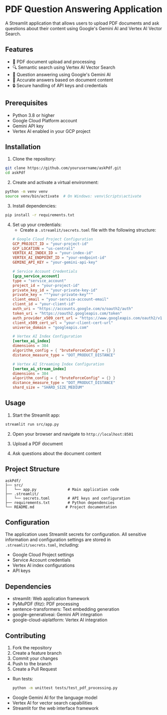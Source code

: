 # PDF Question Answering Application

A Streamlit application that allows users to upload PDF documents and ask questions about their content using Google's Gemini AI and Vertex AI Vector Search.

## Features

- 📄 PDF document upload and processing
- 🔍 Semantic search using Vertex AI Vector Search
- 💬 Question answering using Google's Gemini AI
- 🎯 Accurate answers based on document content
- 🔒 Secure handling of API keys and credentials

## Prerequisites

- Python 3.8 or higher
- Google Cloud Platform account
- Gemini API key
- Vertex AI enabled in your GCP project

## Installation

1. Clone the repository:
```bash
git clone https://github.com/yourusername/askPdf.git
cd askPdf
```

2. Create and activate a virtual environment:
```bash
python -m venv venv
source venv/bin/activate  # On Windows: venv\Scripts\activate
```

3. Install dependencies:
```bash
pip install -r requirements.txt
```

4. Set up your credentials:
   - Create a `.streamlit/secrets.toml` file with the following structure:
   ```toml
   # Google Cloud Project Configuration
   GCP_PROJECT_ID = "your-project-id"
   GCP_LOCATION = "us-central1"
   VERTEX_AI_INDEX_ID = "your-index-id"
   VERTEX_AI_ENDPOINT_ID = "your-endpoint-id"
   GEMINI_API_KEY = "your-gemini-api-key"

   # Service Account Credentials
   [gcp_service_account]
   type = "service_account"
   project_id = "your-project-id"
   private_key_id = "your-private-key-id"
   private_key = """your-private-key"""
   client_email = "your-service-account-email"
   client_id = "your-client-id"
   auth_uri = "https://accounts.google.com/o/oauth2/auth"
   token_uri = "https://oauth2.googleapis.com/token"
   auth_provider_x509_cert_url = "https://www.googleapis.com/oauth2/v1/certs"
   client_x509_cert_url = "your-client-cert-url"
   universe_domain = "googleapis.com"

   # Vertex AI Index Configuration
   [vertex_ai_index]
   dimensions = 384
   algorithm_config = { "bruteForceConfig" = {} }
   distance_measure_type = "DOT_PRODUCT_DISTANCE"

   # Vertex AI Streaming Index Configuration
   [vertex_ai_stream_index]
   dimensions = 384
   algorithm_config = { "bruteForceConfig" = {} }
   distance_measure_type = "DOT_PRODUCT_DISTANCE"
   shard_size = "SHARD_SIZE_MEDIUM"
   ```

## Usage

1. Start the Streamlit app:
```bash
streamlit run src/app.py
```

2. Open your browser and navigate to `http://localhost:8501`

3. Upload a PDF document

4. Ask questions about the document content

## Project Structure

```
askPdf/
├── src/
│   └── app.py              # Main application code
├── .streamlit/
│   └── secrets.toml        # API keys and configuration
├── requirements.txt        # Python dependencies
└── README.md              # Project documentation
```

## Configuration

The application uses Streamlit secrets for configuration. All sensitive information and configuration settings are stored in `.streamlit/secrets.toml`, including:

- Google Cloud Project settings
- Service Account credentials
- Vertex AI index configurations
- API keys

## Dependencies

- streamlit: Web application framework
- PyMuPDF (fitz): PDF processing
- sentence-transformers: Text embedding generation
- google-generativeai: Gemini API integration
- google-cloud-aiplatform: Vertex AI integration

## Contributing

1. Fork the repository
2. Create a feature branch
3. Commit your changes
4. Push to the branch
5. Create a Pull Request


- Run tests:
  ```bash
  python -m unittest tests/test_pdf_processing.py
  ```
- Google Gemini AI for the language model
- Vertex AI for vector search capabilities
- Streamlit for the web interface framework

